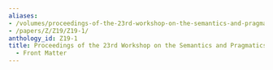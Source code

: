 ```yaml
---
aliases:
- /volumes/proceedings-of-the-23rd-workshop-on-the-semantics-and-pragmatics-of-dialogue-front-matter/
- /papers/Z/Z19/Z19-1/
anthology_id: Z19-1
title: Proceedings of the 23rd Workshop on the Semantics and Pragmatics of Dialogue
  - Front Matter
---
```

